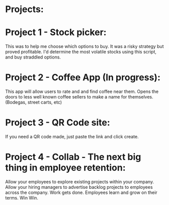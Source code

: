 # Projects:

# Project 1 - Stock picker:
  This was to help me choose which options to buy. It was a risky strategy but proved profitable. 
  I'd determine the most volatile stocks using this script, and buy straddled options.
# Project 2 - Coffee App (In progress):
  This app will allow users to rate and and find coffee near them.
  Opens the doors to less well known coffee sellers to make a name for themselves. (Bodegas, street carts, etc)
# Project 3 - QR Code site:
  If you need a QR code made, just paste the link and click create. 
# Project 4 - Collab - The next big thing in employee retention:
  Allow your employees to explore existing projects within your company.
  Allow your hiring managers to advertise backlog projects to employees across the company.
  Work gets done. Employees learn and grow on their terms. Win Win. 
  
